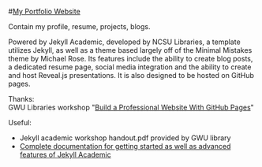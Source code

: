 #[My Portfolio Website](https://san-wang.github.io)  


Contain my profile, resume, projects, blogs.  

Powered by Jekyll Academic, developed by NCSU Libraries, a template utilizes Jekyll, as well as a theme based largely off of the Minimal Mistakes theme by Michael Rose. Its features include the ability to create blog posts, a dedicated resume page, social media integration and the ability to create and host Reveal.js presentations. It is also designed to be hosted on GitHub pages.

Thanks:  
GWU Libraries workshop "[Build a Professional Website With GitHub Pages](https://library.gwu.edu/news-events/events/build-professional-website-github-pages%E2%80%8B)"

Useful:  
* Jekyll academic workshop handout.pdf provided by GWU library
* [Complete documentation for getting started as well as advanced features of Jekyll Academic](https://ncsu-libraries.github.io/jekyll-academic-docs/)
